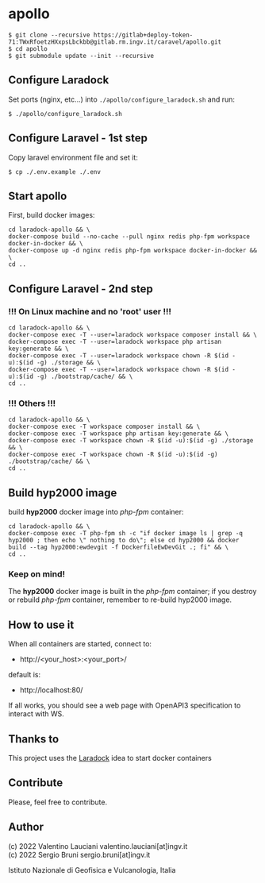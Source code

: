 # apollo

```
$ git clone --recursive https://gitlab+deploy-token-71:TWxRfoetzHXxpsLbckbb@gitlab.rm.ingv.it/caravel/apollo.git
$ cd apollo
$ git submodule update --init --recursive
```

## Configure Laradock
Set ports (nginx, etc...) into  `./apollo/configure_laradock.sh` and run:
```
$ ./apollo/configure_laradock.sh
```

## Configure Laravel - 1st step
Copy laravel environment file and set it:
```
$ cp ./.env.example ./.env
```

## Start apollo
First, build docker images:

```
cd laradock-apollo && \
docker-compose build --no-cache --pull nginx redis php-fpm workspace docker-in-docker && \
docker-compose up -d nginx redis php-fpm workspace docker-in-docker && \
cd ..
```

## Configure Laravel - 2nd step
### !!! On Linux machine and no 'root' user !!!
```
cd laradock-apollo && \
docker-compose exec -T --user=laradock workspace composer install && \
docker-compose exec -T --user=laradock workspace php artisan key:generate && \
docker-compose exec -T --user=laradock workspace chown -R $(id -u):$(id -g) ./storage && \
docker-compose exec -T --user=laradock workspace chown -R $(id -u):$(id -g) ./bootstrap/cache/ && \
cd ..
```

### !!! Others !!!
```
cd laradock-apollo && \
docker-compose exec -T workspace composer install && \
docker-compose exec -T workspace php artisan key:generate && \
docker-compose exec -T workspace chown -R $(id -u):$(id -g) ./storage && \
docker-compose exec -T workspace chown -R $(id -u):$(id -g) ./bootstrap/cache/ && \
cd ..
```

## Build hyp2000 image
build **hyp2000** docker image into *php-fpm* container:
```
cd laradock-apollo && \
docker-compose exec -T php-fpm sh -c "if docker image ls | grep -q hyp2000 ; then echo \" nothing to do\"; else cd hyp2000 && docker build --tag hyp2000:ewdevgit -f DockerfileEwDevGit .; fi" && \
cd ..
```

### Keep on mind!
The **hyp2000** docker image is built in the *php-fpm* container; if you destroy or rebuild *php-fpm* container, remember to re-build hyp2000 image.

## How to use it
When all containers are started, connect to: 
- http://<your_host>:<your_port>/

default is:
- http://localhost:80/

If all works, you should see a web page with OpenAPI3 specification to interact with WS.

## Thanks to
This project uses the [Laradock](https://github.com/laradock/laradock) idea to start docker containers

## Contribute
Please, feel free to contribute.

## Author
(c) 2022 Valentino Lauciani valentino.lauciani[at]ingv.it \
(c) 2022 Sergio Bruni sergio.bruni[at]ingv.it

Istituto Nazionale di Geofisica e Vulcanologia, Italia
